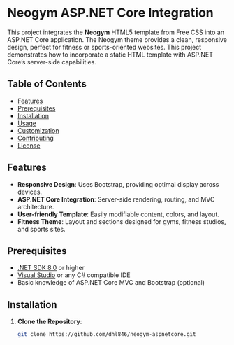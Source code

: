 # Neogym ASP.NET Core Integration

This project integrates the **Neogym** HTML5 template from Free CSS into an ASP.NET Core application. The Neogym theme provides a clean, responsive design, perfect for fitness or sports-oriented websites. This project demonstrates how to incorporate a static HTML template with ASP.NET Core’s server-side capabilities.

## Table of Contents

- [Features](#features)
- [Prerequisites](#prerequisites)
- [Installation](#installation)
- [Usage](#usage)
- [Customization](#customization)
- [Contributing](#contributing)
- [License](#license)

## Features

- **Responsive Design**: Uses Bootstrap, providing optimal display across devices.
- **ASP.NET Core Integration**: Server-side rendering, routing, and MVC architecture.
- **User-friendly Template**: Easily modifiable content, colors, and layout.
- **Fitness Theme**: Layout and sections designed for gyms, fitness studios, and sports sites.

## Prerequisites

- [.NET SDK 8.0](https://dotnet.microsoft.com/download/dotnet/8.0) or higher
- [Visual Studio](https://visualstudio.microsoft.com/) or any C# compatible IDE
- Basic knowledge of ASP.NET Core MVC and Bootstrap (optional)

## Installation

1. **Clone the Repository**:
   ```bash
   git clone https://github.com/dhl846/neogym-aspnetcore.git
